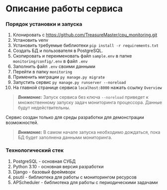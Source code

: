 # Описание работы сервиса

### Порядок установки и запуска

1. Клонировать с https://github.com/TreasureMaster/cpu_monitoring.git
2. Установить venv
3. Установить требуемые библиотеки `pip install -r requirements.txt`
4. Создать БД и пользователя в PostgreSQL.
5. Скопировать и переименовать файл `sample.env` в папке `monitoring/config/.env` в файл `.env`
6. Заполнить файл `.env` своими данными
7. Перейти в папку `monitoring`
8. Применить миграции `py manage.py migrate`
9. Запустить сервис `py manage.py runserver --noreload`
10. На главной странице сервиса `localhost:8000` нажать ссылку `Overview`

> **_Внимание:_** Запуск сервиса без ключа `--noreload` приведет к множественному запуску
> задач мониторинга процессора. Данные будут недействительны.

Сервис создан только для среды разработки для демонстрации возможностей.

> **_Внимание:_** В самом начале запуска необходимо дождаться, пока БД будет заполнена данными мониторинга.

### Технологический стек

1. PostgreSQL - основная СУБД
2. Python 3.10 - основная версия разработки
3. Django - базовый фреймворк
4. psutil - библиотека для работы с мониторингом ресурсов
5. APScheduler - библиотека для работы с периодическими задачами